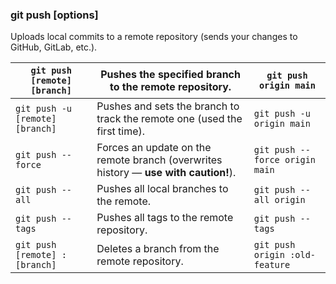 ### git push [options]
Uploads local commits to a remote repository (sends your changes to GitHub, GitLab, etc.).

| `git push [remote] [branch]` | Pushes the specified branch to the remote repository. | `git push origin main` |
| ----------------------------- | -------------------------------- | ---- |
| `git push -u [remote] [branch]` | Pushes and sets the branch to track the remote one (used the first time). | `git push -u origin main` |
| `git push --force` | Forces an update on the remote branch (overwrites history — **use with caution!**). | `git push --force origin main` |
| `git push --all` | Pushes all local branches to the remote. | `git push --all origin` |
| `git push --tags` | Pushes all tags to the remote repository. | `git push --tags` |
| `git push [remote] :[branch]` | Deletes a branch from the remote repository. | `git push origin :old-feature` |